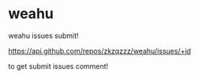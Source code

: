 # weahu
weahu issues submit!


https://api.github.com/repos/zkzqzzz/weahu/issues/+id

to get submit issues comment!
